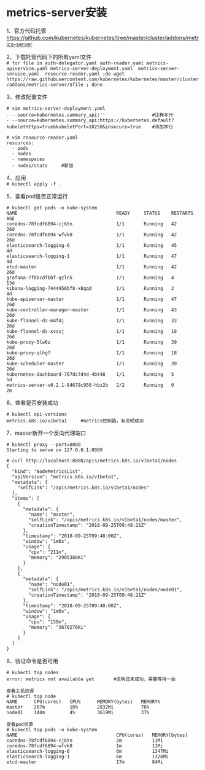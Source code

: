 metrics-server安装
====================
1、官方代码托管  
https://github.com/kubernetes/kubernetes/tree/master/cluster/addons/metrics-server  

2、下载托管代码下的所有yaml文件  
``` # for file in auth-delegator.yaml auth-reader.yaml metrics-apiservice.yaml metrics-server-deployment.yaml  metrics-server-service.yaml  resource-reader.yaml ;do wget https://raw.githubusercontent.com/kubernetes/kubernetes/master/cluster/addons/metrics-server/$file ; done ``` 

3、修改配置文件  
```
# vim metrics-server-deployment.yaml
- --source=kubernetes.summary_api:''                 #注释本行
- --source=kubernetes.summary_api:https://kubernetes.default?kubeletHttps=true&kubeletPort=10250&insecure=true    #添加本行

# vim resource-reader.yaml
resources:
  - pods
  - nodes
  - namespaces
  - nodes/stats     #新加
```  

4、应用  
``` # kubectl apply -f . ```  

5、查看pod是否正常运行  
```
# kubectl get pods -n kube-system
NAME                                    READY     STATUS    RESTARTS   AGE
coredns-78fcdf6894-cj6tn                1/1       Running   42         26d
coredns-78fcdf6894-wfvk8                1/1       Running   42         26d
elasticsearch-logging-0                 1/1       Running   45         4d
elasticsearch-logging-1                 1/1       Running   47         4d
etcd-master                             1/1       Running   42         26d
grafana-7f8bcdfbbf-qzln5                1/1       Running   4          13d
kibana-logging-7444956bf8-x8qqd         1/1       Running   2          4d
kube-apiserver-master                   1/1       Running   47         26d
kube-controller-manager-master          1/1       Running   43         26d
kube-flannel-ds-m4f4j                   1/1       Running   33         26d
kube-flannel-ds-xvssj                   1/1       Running   18         26d
kube-proxy-5lw6z                        1/1       Running   39         26d
kube-proxy-qlhg7                        1/1       Running   18         26d
kube-scheduler-master                   1/1       Running   39         26d
kubernetes-dashboard-767dc7d4d-4bt48    1/1       Running   5          5d
metrics-server-v0.2.1-84678c956-hbz2b   2/2       Running   0          2m
```  

6、查看是否安装成功  
```
# kubectl api-versions
metrics.k8s.io/v1beta1     #metrics控制器，有说明成功 
```  

7、master新开一个反向代理端口  
```
# kubectl proxy --port=8080
Starting to serve on 127.0.0.1:8080

# curl http://localhost:8080/apis/metrics.k8s.io/v1beta1/nodes
{
  "kind": "NodeMetricsList",
  "apiVersion": "metrics.k8s.io/v1beta1",
  "metadata": {
    "selfLink": "/apis/metrics.k8s.io/v1beta1/nodes"
  },
  "items": [
    {
      "metadata": {
        "name": "master",
        "selfLink": "/apis/metrics.k8s.io/v1beta1/nodes/master",
        "creationTimestamp": "2018-09-25T09:48:21Z"
      },
      "timestamp": "2018-09-25T09:48:00Z",
      "window": "1m0s",
      "usage": {
        "cpu": "211m",
        "memory": "2905388Ki"
      }
    },
    {
      "metadata": {
        "name": "node01",
        "selfLink": "/apis/metrics.k8s.io/v1beta1/nodes/node01",
        "creationTimestamp": "2018-09-25T09:48:21Z"
      },
      "timestamp": "2018-09-25T09:48:00Z",
      "window": "1m0s",
      "usage": {
        "cpu": "150m",
        "memory": "3670276Ki"
      }
    }
  ]
}
```  

8、验证命令是否可用  
```
# kubectl top nodes    
error: metrics not available yet       #说明还未成功，需要等待一会

查看主机资源
# kubectl top node
NAME      CPU(cores)   CPU%      MEMORY(bytes)   MEMORY%   
master    207m         10%       2832Mi          76%       
node01    144m         4%        3619Mi          37% 

查看pod资源
# kubectl top pods -n kube-system
NAME                                    CPU(cores)   MEMORY(bytes)   
coredns-78fcdf6894-cj6tn                2m           11Mi            
coredns-78fcdf6894-wfvk8                1m           11Mi            
elasticsearch-logging-0                 6m           1347Mi          
elasticsearch-logging-1                 6m           1326Mi          
etcd-master                             17m          84Mi            
```  
